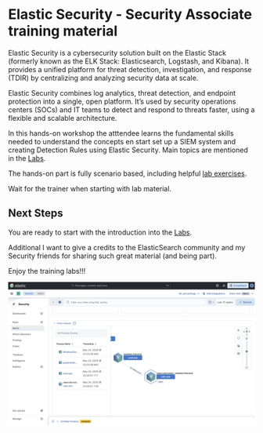 # Elastic Security - Security Associate training material

Elastic Security is a cybersecurity solution built on the Elastic Stack (formerly known as the ELK Stack: Elasticsearch, Logstash, and Kibana). It provides a unified platform for threat detection, investigation, and response (TDIR) by centralizing and analyzing security data at scale.

Elastic Security combines log analytics, threat detection, and endpoint protection into a single, open platform. It’s used by security operations centers (SOCs) and IT teams to detect and respond to threats faster, using a flexible and scalable architecture. 

In this hands-on workshop the atttendee learns the fundamental skills needed to understand the concepts en start set up a SIEM system and creating Detection Rules using Elastic Security. Main topics are mentioned in the [Labs](labs/README.md).
 
The hands-on part is fully scenario based, including helpful [lab exercises](labs/README.md).
 
Wait for the trainer when starting with lab material.

 ## Next Steps

You are ready to start with the introduction into the [Labs](labs/README.md).

Additional I want to give a credits to the ElasticSearch community and my Security friends for sharing such great material (and being part).

Enjoy the training labs!!!

<img src="https://raw.githubusercontent.com/avwsolutions/elastic-security-training-material/main/sample-screen.png" alt="sample-screen">